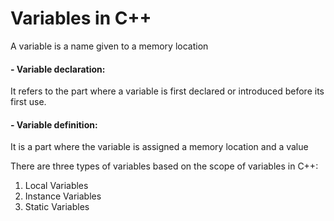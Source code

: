 # Variables in C++

A variable is a name given to a memory location


#### - Variable declaration:
It refers to the part where a variable is first declared or introduced before its first use.

#### - Variable definition:
It is a part where the variable is assigned a memory location and a value

There are three types of variables based on the scope of variables in C++:

1. Local Variables 
2. Instance Variables 
3. Static Variables

